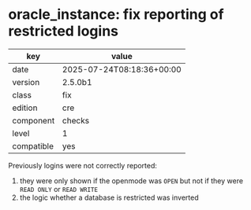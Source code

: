 [//]: # (werk v2)
# oracle_instance: fix reporting of restricted logins

key        | value
---------- | ---
date       | 2025-07-24T08:18:36+00:00
version    | 2.5.0b1
class      | fix
edition    | cre
component  | checks
level      | 1
compatible | yes

Previously logins were not correctly reported:

1. they were only shown if the openmode was `OPEN` but not if they were `READ
   ONLY` or `READ WRITE`
2. the logic whether a database is restricted was inverted
